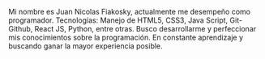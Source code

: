 Mi nombre es Juan Nicolas Fiakosky, actualmente me desempeño como programador. 
Tecnologías: Manejo de HTML5, CSS3, Java Script, Git-Github, React JS, Python, entre otras. 
Busco desarrollarme y perfeccionar mis conocimientos sobre la programación. En constante aprendizaje y buscando ganar la mayor experiencia posible.

